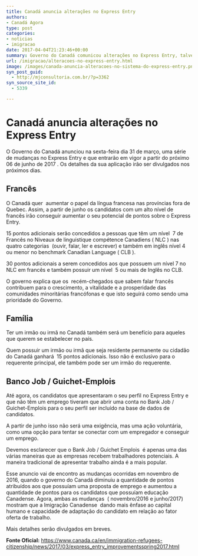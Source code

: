 ```yaml
---
title: Canadá anuncia alterações no Express Entry
authors:
- Canadá Agora
type: post
categories:
- noticias
- imigracao
date: 2017-04-04T21:23:46+00:00
summary: Governo do Canadá comunicou alterações no Express Entry, talvez um dos principais programas de imigração, que devem favorecer muitas pessoas.
url: /imigracao/alteracoes-no-express-entry.html
image: /images/canada-anuncia-alteracoes-no-sistema-do-express-entry.png
syn_post_guid:
  - http://mjconsultoria.com.br/?p=3362
syn_source_site_id:
  - 5339

---
```

# Canadá anuncia alterações no Express Entry

O Governo do Canadá anunciou na sexta-feira dia 31 de março, uma série de mudanças no Express Entry e que entrarão em vigor a partir do próximo 06 de junho de 2017 . Os detalhes da sua aplicação irão ser divulgados nos próximos dias.

## Francês

O Canadá quer  aumentar o papel da língua francesa nas províncias fora de Quebec. Assim, a partir de junho os candidatos com um alto nível de francês irão conseguir aumentar o seu potencial de pontos sobre o Express Entry.

15 pontos adicionais serão concedidos a pessoas que têm um nível  7 de Francês no Niveaux de linguistique compétence Canadiens ( NLC ) nas quatro categorias  (ouvir, falar, ler e escrever) e também em inglês nível 4 ou menor no benchmark Canadian Language ( CLB ).

30 pontos adicionais a serem concedidos aos que possuem um nível 7 no NLC em francês e também possuir um nível  5 ou mais de Inglês no CLB.

O governo explica que os  recém-chegados que sabem falar francês contribuem para o crescimento, a vitalidade e a prosperidade das comunidades minoritárias francófonas e que isto seguirá como sendo uma prioridade do Governo.

## Família

Ter um irmão ou irmã no Canadá também será um benefício para aqueles que querem se estabelecer no país.

Quem possuir um irmão ou irmã que seja residente permanente ou cidadão do Canadá ganhará  15 pontos adicionais. Isso não é exclusivo para o requerente principal, ele também pode ser um irmão do requerente.

## Banco Job / Guichet-Emplois

Até agora, os candidatos que apresentaram o seu perfil no Express Entry e que não têm um emprego tiveram que abrir uma conta no Bank Job / Guichet-Emplois para o seu perfil ser incluído na base de dados de candidatos.

A partir de junho isso não será uma exigência, mas uma ação voluntária, como uma opção para tentar se conectar com um empregador e conseguir um emprego.

Devemos esclarecer que o Bank Job / Guichet Emplois  é apenas uma das várias maneiras que as empresas recebem trabalhadores potenciais. A maneira tradicional de apresentar trabalho ainda é a mais popular.

Esse anuncio vai de encontro as mudanças ocorridas em novembro de 2016, quando o governo do Canadá diminuiu a quantidade de pontos atribuídos aos que possuíam uma proposta de emprego e aumentou a quantidade de pontos para os candidatos que possuíam educação Canadense. Agora, ambas as mudanças  ( novembro/2016 e junho/2017) mostram que a Imigração Canadense  dando mais ênfase ao capital humano e capacidade de adaptação do candidato em relação ao fator oferta de trabalho.

Mais detalhes serão divulgados em breves.

**Fonte Oficial:** <a href="https://www.canada.ca/en/immigration-refugees-citizenship/news/2017/03/express_entry_improvementsspring2017.html" target="_blank">https://www.canada.ca/en/immigration-refugees-citizenship/news/2017/03/express_entry_improvementsspring2017.html</a>